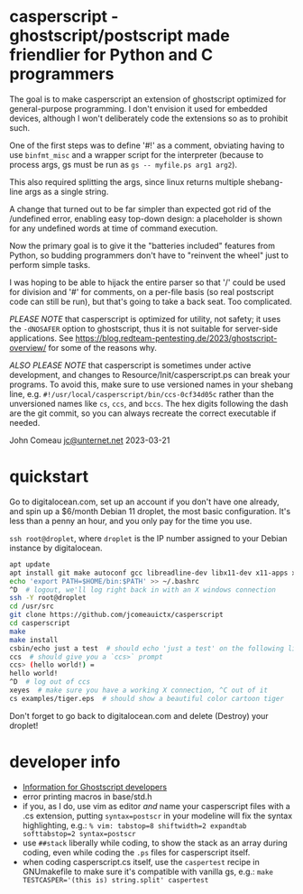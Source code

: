 # casperscript - ghostscript/postscript made friendlier for Python and C programmers

The goal is to make casperscript an extension of ghostscript optimized for
general-purpose programming. I don't envision it used for embedded devices,
although I won't deliberately code the extensions so as to prohibit such.

One of the first steps was to define '#!' as a comment, obviating having to
use `binfmt_misc` and a wrapper script for the interpreter (because to
process args, gs must be run as `gs -- myfile.ps arg1 arg2`).

This also required splitting the args, since linux returns multiple
shebang-line args as a single string.

A change that turned out to be far simpler than expected got rid of the
/undefined error, enabling easy top-down design: a placeholder is shown
for any undefined words at time of command execution.

Now the primary goal is to give it the "batteries included" features from
Python, so budding programmers don't have to "reinvent the wheel" just to
perform simple tasks.

I was hoping to be able to hijack the entire parser so that '/' could be
used for division and '#' for comments, on a per-file basis (so real
postscript code can still be run), but that's going to take a back seat.
Too complicated.

*PLEASE NOTE* that casperscript is optimized for utility, not safety; it
uses the `-dNOSAFER` option to ghostscript, thus it is not suitable for
server-side applications. See <https://blog.redteam-pentesting.de/2023/ghostscript-overview/> for some of the reasons why.

*ALSO PLEASE NOTE* that casperscript is sometimes under active development,
and changes to Resource/Init/casperscript.ps can break your programs. To avoid
this, make sure to use versioned names in your shebang line, e.g.
`#!/usr/local/casperscript/bin/ccs-0cf34d05c` rather than the unversioned
names like `cs`, `ccs`, and `bccs`. The hex digits following the dash are
the git commit, so you can always recreate the correct executable if needed.

John Comeau jc@unternet.net 2023-03-21

# quickstart

Go to digitalocean.com, set up an account if you don't have one already, and
spin up a $6/month Debian 11 droplet, the most basic configuration. It's less
than a penny an hour, and you only pay for the time you use.

`ssh root@droplet`, where `droplet` is the IP number assigned to your Debian
instance by digitalocean.

```bash
apt update
apt install git make autoconf gcc libreadline-dev libx11-dev x11-apps xauth libxext-dev libxt-dev
echo 'export PATH=$HOME/bin:$PATH' >> ~/.bashrc
^D  # logout, we'll log right back in with an X windows connection
ssh -Y root@droplet
cd /usr/src
git clone https://github.com/jcomeauictx/casperscript
cd casperscript
make
make install
csbin/echo just a test  # should echo 'just a test' on the following line
ccs  # should give you a `ccs>` prompt
ccs> (hello world!) =
hello world!
^D  # log out of ccs
xeyes  # make sure you have a working X connection, ^C out of it
cs examples/tiger.eps  # should show a beautiful color cartoon tiger
```

Don't forget to go back to digitalocean.com and delete (Destroy) your droplet!

# developer info
* [Information for Ghostscript developers](https://ghostscript.com/docs/9.54.0/Develop.htm)
* error printing macros in base/std.h
* if you, as I do, use vim as editor *and* name your casperscript files with
  a .cs extension, putting `syntax=postscr` in your modeline will fix the
  syntax highlighting, e.g.:
  `% vim: tabstop=8 shiftwidth=2 expandtab softtabstop=2 syntax=postscr`
* use `##stack` liberally while coding, to show the stack as an array
  during coding, even while coding the `.ps` files for casperscript itself.
* when coding casperscript.cs itself, use the `caspertest` recipe in
  GNUmakefile to make sure it's compatible with vanilla gs, e.g.:
  `make TESTCASPER='(this is) string.split' caspertest`
